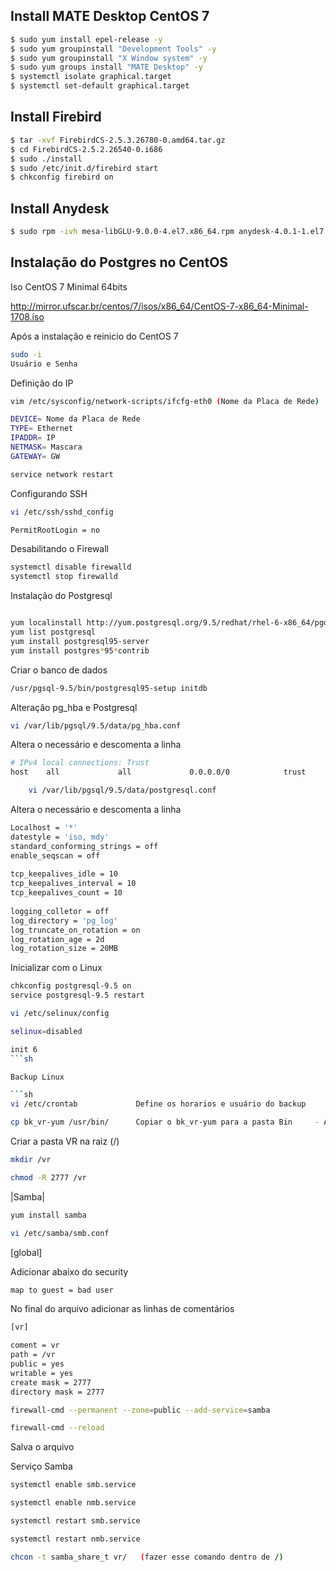 ## Install MATE Desktop CentOS 7

```sh
$ sudo yum install epel-release -y
$ sudo yum groupinstall "Development Tools" -y
$ sudo yum groupinstall "X Window system" -y
$ sudo yum groups install "MATE Desktop" -y
$ systemctl isolate graphical.target
$ systemctl set-default graphical.target 
```

## Install Firebird

```sh
$ tar -xvf FirebirdCS-2.5.3.26780-0.amd64.tar.gz 
$ cd FirebirdCS-2.5.2.26540-0.i686
$ sudo ./install
$ sudo /etc/init.d/firebird start
$ chkconfig firebird on
```

## Install Anydesk

```sh
$ sudo rpm -ivh mesa-libGLU-9.0.0-4.el7.x86_64.rpm anydesk-4.0.1-1.el7.x86_64.rpm
```



## Instalação do Postgres no CentOS

Iso CentOS 7 Minimal 64bits
	
http://mirror.ufscar.br/centos/7/isos/x86_64/CentOS-7-x86_64-Minimal-1708.iso


Após a instalação e reinicio do CentOS 7

```sh
sudo -i
Usuário e Senha
```

Definição do IP

```sh
vim /etc/sysconfig/network-scripts/ifcfg-eth0 (Nome da Placa de Rede) 

DEVICE= Nome da Placa de Rede
TYPE= Ethernet
IPADDR= IP
NETMASK= Mascara
GATEWAY= GW
```

```sh
service network restart
```

Configurando SSH

```sh
vi /etc/ssh/sshd_config
```

```sh
PermitRootLogin = no
```
		
Desabilitando o Firewall

```sh
systemctl disable firewalld
systemctl stop firewalld
```
   		
Instalação do Postgresql

```sh

yum localinstall http://yum.postgresql.org/9.5/redhat/rhel-6-x86_64/pgdg-centos95-9.5-3.noarch.rpm
yum list postgresql
yum install postgresql95-server
yum install postgres*95*contrib
```

Criar o banco de dados

```sh
/usr/pgsql-9.5/bin/postgresql95-setup initdb
```

Alteração pg_hba e Postgresql

```sh
vi /var/lib/pgsql/9.5/data/pg_hba.conf	
```

Altera o necessário e descomenta a linha

```sh
# IPv4 local connections: Trust
host    all             all             0.0.0.0/0            trust
```

```sh
	vi /var/lib/pgsql/9.5/data/postgresql.conf
```

Altera o necessário e descomenta a linha

```sh
Localhost = '*'
datestyle = 'iso, mdy'
standard_conforming_strings = off
enable_seqscan = off
	
tcp_keepalives_idle = 10
tcp_keepalives_interval = 10
tcp_keepalives_count = 10
	
logging_colletor = off
log_directory = 'pg_log'
log_truncate_on_rotation = on
log_rotation_age = 2d
log_rotation_size = 20MB
```		

Inicializar com o Linux

```sh
chkconfig postgresql-9.5 on
service postgresql-9.5 restart
```

```sh
vi /etc/selinux/config
```

```sh
selinux=disabled
```
```sh
init 6
```sh

Backup Linux

```sh
vi /etc/crontab 			Define os horarios e usuário do backup
```

```sh
cp bk_vr-yum /usr/bin/		Copiar o bk_vr-yum para a pasta Bin    	- Alterar a versão do postgres no arquivo e acrescentar -p + porta quando não for a padrão
```

Criar a pasta VR na raiz (/)

```sh
mkdir /vr
```

```sh
chmod -R 2777 /vr
```

|Samba|

```sh
yum install samba
```

```sh
vi /etc/samba/smb.conf
```
	
[global]
	
Adicionar abaixo do security

```sh	
map to guest = bad user
```

No final do arquivo adicionar as linhas de comentários

```sh
[vr]

coment = vr
path = /vr
public = yes
writable = yes
create mask = 2777
directory mask = 2777
```

```sh
firewall-cmd --permanent --zone=public --add-service=samba
```

```sh
firewall-cmd --reload
```

Salva o arquivo
	
					
Serviço Samba

```sh
systemctl enable smb.service
```

```sh
systemctl enable nmb.service
```

```sh
systemctl restart smb.service
```

```sh
systemctl restart nmb.service
```

```sh
chcon -t samba_share_t vr/   (fazer esse comando dentro de /)
```
